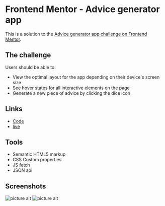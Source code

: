 # Frontend Mentor - Advice generator app

This is a solution to the [Advice generator app challenge on Frontend Mentor](https://www.frontendmentor.io/challenges/advice-generator-app-QdUG-13db).

## The challenge

Users should be able to:

- View the optimal layout for the app depending on their device's screen size
- See hover states for all interactive elements on the page
- Generate a new piece of advice by clicking the dice icon

## Links

- [Code](https://brankobozo.github.io/advice-generator-app/)
- [live](https://brankobozo.github.io/age-calculator-app/)

## Tools

- Semantic HTML5 markup
- CSS Custom properties
- JS fetch
- JSON api

## Screenshots

![picture alt](images/screenshots/mobile.png "Advice generator app mobile screenshot")
![picture alt](images/screenshots/desktop.png "Advice generator app desktop screenshot")
